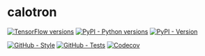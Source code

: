 # calotron

[![TensorFlow versions](https://img.shields.io/badge/tensorflow-2.11-f57000?style=flat)](https://www.tensorflow.org/versions)
[![PyPI - Python versions](https://img.shields.io/pypi/pyversions/calotron)](https://pypi.python.org/pypi/calotron)
[![PyPI - Version](https://img.shields.io/pypi/v/calotron)](https://pypi.python.org/pypi/calotron)
<!--
[![PyPI - Status](https://img.shields.io/pypi/status/calotron)](https://pypi.python.org/pypi/calotron)
[![PyPI - License](https://img.shields.io/pypi/l/calotron)](https://pypi.python.org/pypi/calotron)
-->
[![GitHub - Style](https://github.com/mbarbetti/calotron/actions/workflows/style.yml/badge.svg?branch=main)](https://github.com/mbarbetti/calotron/actions/workflows/style.yml)
[![GitHub - Tests](https://github.com/mbarbetti/calotron/actions/workflows/tests.yml/badge.svg?branch=main)](https://github.com/mbarbetti/calotron/actions/workflows/tests.yml)
[![Codecov](https://codecov.io/gh/mbarbetti/calotron/branch/main/graph/badge.svg?token=DRG8BWC9RR)](https://codecov.io/gh/mbarbetti/calotron)
